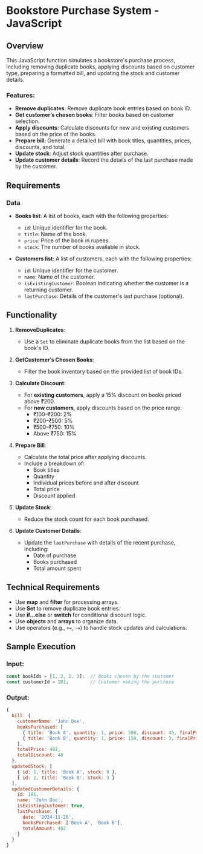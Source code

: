 
# Bookstore Purchase System - JavaScript 

## Overview
This JavaScript function simulates a bookstore's purchase process, including removing duplicate books, applying discounts based on customer type, preparing a formatted bill, and updating the stock and customer details.

### Features:
- **Remove duplicates**: Remove duplicate book entries based on book ID.
- **Get customer’s chosen books**: Filter books based on customer selection.
- **Apply discounts**: Calculate discounts for new and existing customers based on the price of the books.
- **Prepare bill**: Generate a detailed bill with book titles, quantities, prices, discounts, and total.
- **Update stock**: Adjust stock quantities after purchase.
- **Update customer details**: Record the details of the last purchase made by the customer.


## Requirements

### Data
- **Books list**: A list of books, each with the following properties:
  - `id`: Unique identifier for the book.
  - `title`: Name of the book.
  - `price`: Price of the book in rupees.
  - `stock`: The number of books available in stock.

- **Customers list**: A list of customers, each with the following properties:
  - `id`: Unique identifier for the customer.
  - `name`: Name of the customer.
  - `isExistingCustomer`: Boolean indicating whether the customer is a returning customer.
  - `lastPurchase`: Details of the customer's last purchase (optional).


## Functionality

1. **RemoveDuplicates**:
   - Use a `Set` to eliminate duplicate books from the list based on the book's ID.

2. **GetCustomer’s Chosen Books**:
   - Filter the book inventory based on the provided list of book IDs.

3. **Calculate Discount**:
   - For **existing customers**, apply a 15% discount on books priced above ₹200.
   - For **new customers**, apply discounts based on the price range:
     - ₹100–₹200: 2%
     - ₹200–₹500: 5%
     - ₹500–₹750: 10%
     - Above ₹750: 15%

4. **Prepare Bill**:
   - Calculate the total price after applying discounts.
   - Include a breakdown of:
     - Book titles
     - Quantity
     - Individual prices before and after discount
     - Total price
     - Discount applied

5. **Update Stock**:
   - Reduce the stock count for each book purchased.

6. **Update Customer Details**:
   - Update the `lastPurchase` with details of the recent purchase, including:
     - Date of purchase
     - Books purchased
     - Total amount spent


## Technical Requirements

- Use **map** and **filter** for processing arrays.
- Use **Set** to remove duplicate book entries.
- Use **if...else** or **switch** for conditional discount logic.
- Use **objects** and **arrays** to organize data.
- Use operators (e.g., `+=`, `-=`) to handle stock updates and calculations.



## Sample Execution

### Input:
```javascript
const bookIds = [1, 2, 2, 3];  // Books chosen by the customer
const customerId = 101;        // Customer making the purchase
```

### Output:
```javascript
{
  bill: {
    customerName: 'John Doe',
    booksPurchased: [
      { title: 'Book A', quantity: 1, price: 300, discount: 45, finalPrice: 255 },
      { title: 'Book B', quantity: 1, price: 150, discount: 3, finalPrice: 147 }
    ],
    totalPrice: 402,
    totalDiscount: 48
  },
  updatedStock: [
    { id: 1, title: 'Book A', stock: 9 },
    { id: 2, title: 'Book B', stock: 3 }
  ],
  updatedCustomerDetails: {
    id: 101,
    name: 'John Doe',
    isExistingCustomer: true,
    lastPurchase: {
      date: '2024-11-26',
      booksPurchased: ['Book A', 'Book B'],
      totalAmount: 402
    }
  }
}









